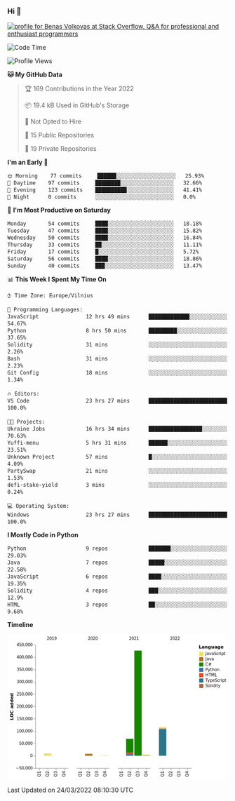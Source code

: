 ### Hi 👋
<a href="https://stackoverflow.com/users/14954249/benas-volkovas"><img src="https://stackoverflow.com/users/flair/14954249.png?theme=dark" width="208" height="58" alt="profile for Benas Volkovas at Stack Overflow, Q&amp;A for professional and enthusiast programmers" title="profile for Benas Volkovas at Stack Overflow, Q&amp;A for professional and enthusiast programmers"></a>

<!--START_SECTION:waka-->
![Code Time](http://img.shields.io/badge/Code%20Time-614%20hrs%2028%20mins-blue)

![Profile Views](http://img.shields.io/badge/Profile%20Views-0-blue)

**🐱 My GitHub Data** 

> 🏆 169 Contributions in the Year 2022
 > 
> 📦 19.4 kB Used in GitHub's Storage 
 > 
> 🚫 Not Opted to Hire
 > 
> 📜 15 Public Repositories 
 > 
> 🔑 19 Private Repositories  
 > 
**I'm an Early 🐤** 

```text
🌞 Morning    77 commits     ██████░░░░░░░░░░░░░░░░░░░   25.93% 
🌆 Daytime    97 commits     ████████░░░░░░░░░░░░░░░░░   32.66% 
🌃 Evening    123 commits    ██████████░░░░░░░░░░░░░░░   41.41% 
🌙 Night      0 commits      ░░░░░░░░░░░░░░░░░░░░░░░░░   0.0%

```
📅 **I'm Most Productive on Saturday** 

```text
Monday       54 commits     ████░░░░░░░░░░░░░░░░░░░░░   18.18% 
Tuesday      47 commits     ████░░░░░░░░░░░░░░░░░░░░░   15.82% 
Wednesday    50 commits     ████░░░░░░░░░░░░░░░░░░░░░   16.84% 
Thursday     33 commits     ██░░░░░░░░░░░░░░░░░░░░░░░   11.11% 
Friday       17 commits     █░░░░░░░░░░░░░░░░░░░░░░░░   5.72% 
Saturday     56 commits     ████░░░░░░░░░░░░░░░░░░░░░   18.86% 
Sunday       40 commits     ███░░░░░░░░░░░░░░░░░░░░░░   13.47%

```


📊 **This Week I Spent My Time On** 

```text
⌚︎ Time Zone: Europe/Vilnius

💬 Programming Languages: 
JavaScript               12 hrs 49 mins      █████████████░░░░░░░░░░░░   54.67% 
Python                   8 hrs 50 mins       █████████░░░░░░░░░░░░░░░░   37.65% 
Solidity                 31 mins             ░░░░░░░░░░░░░░░░░░░░░░░░░   2.26% 
Bash                     31 mins             ░░░░░░░░░░░░░░░░░░░░░░░░░   2.23% 
Git Config               18 mins             ░░░░░░░░░░░░░░░░░░░░░░░░░   1.34%

🔥 Editors: 
VS Code                  23 hrs 27 mins      █████████████████████████   100.0%

🐱‍💻 Projects: 
Ukraine Jobs             16 hrs 34 mins      █████████████████░░░░░░░░   70.63% 
Yuffi-menu               5 hrs 31 mins       ██████░░░░░░░░░░░░░░░░░░░   23.51% 
Unknown Project          57 mins             █░░░░░░░░░░░░░░░░░░░░░░░░   4.09% 
PartySwap                21 mins             ░░░░░░░░░░░░░░░░░░░░░░░░░   1.53% 
defi-stake-yield         3 mins              ░░░░░░░░░░░░░░░░░░░░░░░░░   0.24%

💻 Operating System: 
Windows                  23 hrs 27 mins      █████████████████████████   100.0%

```

**I Mostly Code in Python** 

```text
Python                   9 repos             ███████░░░░░░░░░░░░░░░░░░   29.03% 
Java                     7 repos             █████░░░░░░░░░░░░░░░░░░░░   22.58% 
JavaScript               6 repos             ████░░░░░░░░░░░░░░░░░░░░░   19.35% 
Solidity                 4 repos             ███░░░░░░░░░░░░░░░░░░░░░░   12.9% 
HTML                     3 repos             ██░░░░░░░░░░░░░░░░░░░░░░░   9.68%

```


**Timeline**

![Chart not found](https://raw.githubusercontent.com/BenasVolkovas/BenasVolkovas/main/charts/bar_graph.png) 


 Last Updated on 24/03/2022 08:10:30 UTC
<!--END_SECTION:waka-->
